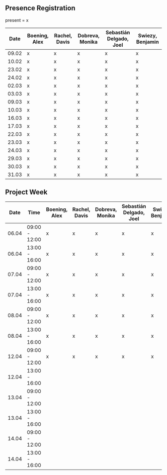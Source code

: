 ## Presence Registration
present = x

|Date|Boening, Alex|Rachel, Davis|Dobreva, Monika|Sebastián Delgado, Joel|Swiezy, Benjamin|
|---|---|---|---|---|---|
|09.02|x|x|x|x|x|
|10.02|x|x|x|x|x|
|23.02|x|x|x|x|x|
|24.02|x|x|x|x|x|
|02.03|x|x|x|x|x|
|03.03|x|x|x|x|x|
|09.03|x|x|x|x|x|
|10.03|x|x|x|x|x|
|16.03|x|x|x|x|x|
|17.03|x|x|x|x|x|
|22.03|x|x|x|x|x|
|23.03|x|x|x|x|x|
|24.03|x|x|x|x|x|
|29.03|x|x|x|x|x|
|30.03|x|x|x|x|x|
|31.03|x|x|x|x|x|

## Project Week
|Date|Time|Boening, Alex|Rachel, Davis|Dobreva, Monika|Sebastián Delgado, Joel|Swiezy, Benjamin|
|---|---|---|---|---|---|---|
|06.04|09:00 - 12:00|x|x|x|x|x|
|06.04|13:00 - 16:00|x|x|x|x|x|
|07.04|09:00 - 12:00|x|x|x|x|x|
|07.04|13:00 - 16:00|x|x|x|x|x|
|08.04|09:00 - 12:00|x|x|x|x|x|
|08.04|13:00 - 16:00|x|x|x|x|x|
|12.04|09:00 - 12:00|x|x|x|x|x|
|12.04|13:00 - 16:00||||||
|13.04|09:00 - 12:00||||||
|13.04|13:00 - 16:00||||||
|14.04|09:00 - 12:00||||||
|14.04|13:00 - 16:00||||||


